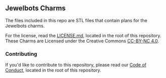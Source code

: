 ## Jewelbots Charms

The files included in this repo are STL files that contain plans for the Jewelbots charms.

For the license, read the [LICENSE.md](LICENSE.MD), located in the root of this repository.  These Charms are Licensed under the Creative Commons [CC-BY-NC 4.0](http://creativecommons.org/licenses/by-nc/4.0/). 

### Contributing

If you'd like to contribute to this repository, please read our [Code of Conduct](CODE_OF_CONDUCT.md), located in the root of this repository.